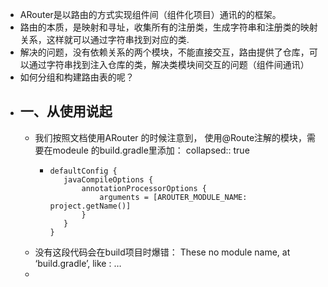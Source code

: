 - ARouter是以路由的方式实现组件间（组件化项目）通讯的的框架。
- 路由的本质，是映射和寻址，收集所有的注册类，生成字符串和注册类的映射关系，这样就可以通过字符串找到对应的类.
- 解决的问题，没有依赖关系的两个模块，不能直接交互，路由提供了仓库，可以通过字符串找到注入仓库的类，解决类模块间交互的问题（组件间通讯）
- 如何分组和构建路由表的呢？
- ## 一、从使用说起
	- 我们按照文档使用ARouter 的时候注意到， 使用@Route注解的模块，需要在modeule 的build.gradle里添加：
	  collapsed:: true
		- ```
		  defaultConfig {
		     javaCompileOptions {
		         annotationProcessorOptions {
		             arguments = [AROUTER_MODULE_NAME: project.getName()]
		         }
		     }
		  }
		  ```
	- 没有这段代码会在build项目时爆错：
	  These no module name, at ‘build.gradle’, like : …
	-